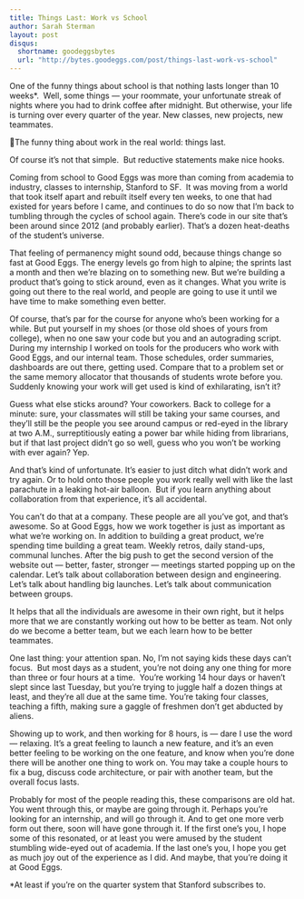 ```yaml
---
title: Things Last: Work vs School
author: Sarah Sterman
layout: post
disqus:
  shortname: goodeggsbytes
  url: "http://bytes.goodeggs.com/post/things-last-work-vs-school"
---
```



One of the funny things about school is that nothing lasts longer than 10 weeks*.  Well, some things — your roommate, your unfortunate streak of nights where you had to drink coffee after midnight. But otherwise, your life is turning over every quarter of the year. New classes, new projects, new teammates.

The funny thing about work in the real world: things last.

<!-- more -->

Of course it’s not that simple.  But reductive statements make nice hooks. 

Coming from school to Good Eggs was more than coming from academia to industry, classes to internship, Stanford to SF.  It was moving from a world that took itself apart and rebuilt itself every ten weeks, to one that had existed for years before I came, and continues to do so now that I’m back to tumbling through the cycles of school again. There’s code in our site that’s been around since 2012 (and probably earlier). That’s a dozen heat-deaths of the student’s universe. 

That feeling of permanency might sound odd, because things change so fast at Good Eggs. The energy levels go from high to alpine; the sprints last a month and then we’re blazing on to something new. But we’re building a product that’s going to stick around, even as it changes.  What you write is going out there to the real world, and people are going to use it until we have time to make something even better. 

Of course, that’s par for the course for anyone who’s been working for a while.  But put yourself in my shoes (or those old shoes of yours from college), when no one saw your code but you and an autograding script.  During my internship I worked on tools for the producers who work with Good Eggs, and our internal team.  Those schedules, order summaries, dashboards are out there, getting used.  Compare that to a problem set or the same memory allocator that thousands of students wrote before you.  Suddenly knowing your work will get used is kind of exhilarating, isn’t it?

Guess what else sticks around? Your coworkers. Back to college for a minute: sure, your classmates will still be taking your same courses, and they’ll still be the people you see around campus or red-eyed in the library at two A.M., surreptitiously eating a power bar while hiding from librarians, but if that last project didn’t go so well, guess who you won’t be working with ever again? Yep.  

And that’s kind of unfortunate. It’s easier to just ditch what didn’t work and try again. Or to hold onto those people you work really well with like the last parachute in a leaking hot-air balloon.  But if you learn anything about collaboration from that experience, it’s all accidental.  

You can’t do that at a company. These people are all you’ve got, and that’s awesome.  So at Good Eggs, how we work together is just as important as what we’re working on. In addition to building a great product, we’re spending time building a great team. Weekly retros, daily stand-ups, communal lunches.  After the big push to get the second version of the website out — better, faster, stronger — meetings started popping up on the calendar.  Let’s talk about collaboration between design and engineering.  Let’s talk about handling big launches.  Let’s talk about communication between groups.  

It helps that all the individuals are awesome in their own right, but it helps more that we are constantly working out how to be better as team. Not only do we become a better team, but we each learn how to be better teammates.  

One last thing: your attention span. No, I’m not saying kids these days can’t focus.  But most days as a student, you’re not doing any one thing for more than three or four hours at a time.  You’re working 14 hour days or haven’t slept since last Tuesday, but you’re trying to juggle half a dozen things at least, and they’re all due at the same time. You’re taking four classes, teaching a fifth, making sure a gaggle of freshmen don’t get abducted by aliens.

Showing up to work, and then working for 8 hours, is — dare I use the word — relaxing.  It’s a great feeling to launch a new feature, and it’s an even better feeling to be working on the one feature, and know when you’re done there will be another one thing to work on.  You may take a couple hours to fix a bug, discuss code architecture, or pair with another team, but the overall focus lasts. 

Probably for most of the people reading this, these comparisons are old hat.  You went through this, or maybe are going through it.  Perhaps you’re looking for an internship, and will go through it.  And to get one more verb form out there, soon will have gone through it. If the first one’s you, I hope some of this resonated, or at least you were amused by the student stumbling wide-eyed out of academia.  If the last one’s you, I hope you get as much joy out of the experience as I did.  And maybe, that you’re doing it at Good Eggs. 


*At least if you’re on the quarter system that Stanford subscribes to. 